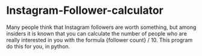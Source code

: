 # Instagram-Follower-calculator
Many people think that Instagram followers are worth something, but among insiders it is known that you can calculate the number of people who are really interested in you with the formula {follower count} / 10. This program do this for you, in python.
